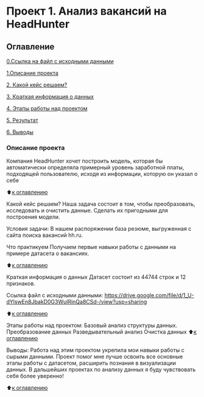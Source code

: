 # Проект 1. Анализ вакансий на HeadHunter

## Оглавление
[0.Ссылка на файл с исходными данными](https://drive.google.com/file/d/1_U-dYlswEn8JbakD0G3WulRinQa8CSd-/view?usp=sharing)

[1.Описание проекта](https://github.com/kylchika/project_1/blob/main/README.md#описание-проекта) 

[2. Какой кейс решаем?](https://github.com/kylchika/project_1/edit/main/README.md#какой-кейс-решаем)

[3. Краткая информация о данных](https://github.com/kylchika/project_1/edit/main/README.md#краткая-информация-о-данных) 

[4. Этапы работы над проектом](https://github.com/kylchika/project_1/edit/main/README.md#этапы-работы-над-проектом)

[5. Результат](https://github.com/kylchika/project_1/edit/main/README.md#результаты)

[6. Выводы](https://github.com/kylchika/project_1/edit/main/README.md#выводы)

### Описание проекта  
Компания HeadHunter хочет построить модель, которая бы автоматически определяла примерный уровень заработной платы, подходящей пользователю, исходя из информации, которую он указал о себе  

:arrow_up:[к оглавлению](https://github.com/kylchika/project_1/edit/main/README.md#оглавление)

Какой кейс решаем?
Наша задача состоит в том, чтобы преобразовать, исследовать и очистить данные. Сделать их пригодными для построения модели.

Условия задачи:
В нашем распоряжении база резюме, выгруженная с сайта поиска вакансий hh.ru.

Что практикуем
Получаем первые навыки работы с данными на примере датасета о вакансиях.

:arrow_up:[к оглавлению](https://github.com/kylchika/project_1/edit/main/README.md#оглавление)

Краткая информация о данных
Датасет состоит из 44744 строк и 12 признаков.

Ссылка файл с исходными данными: https://drive.google.com/file/d/1_U-dYlswEn8JbakD0G3WulRinQa8CSd-/view?usp=sharing

:arrow_up:[к оглавлению](https://github.com/kylchika/project_1/edit/main/README.md#оглавление)

Этапы работы над проектом:
Базовый анализ структуры данных.
Преобразование данных
Разведывательный анализ
Очистка данных
:arrow_up:[к оглавлению](https://github.com/kylchika/project_1/edit/main/README.md#оглавление)

Выводы:
Работа над этим проектом укрепила мои навыки работы с сырыми данными. Проект помог мне лучше освоить все основные этапы работы с датасетом, расширить познания в визуализации данных. В дальшейших проектах по анализу данных я буду чувствовать себя более уверенно!

:arrow_up:[к оглавлению](https://github.com/kylchika/project_1/edit/main/README.md#оглавление)

